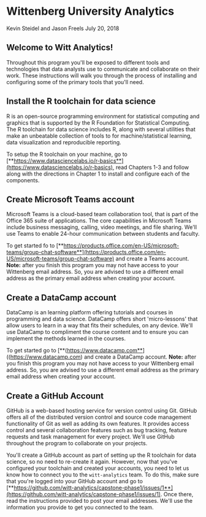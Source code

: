 Wittenberg University Analytics
================
Kevin Steidel and Jason Freels
July 20, 2018

Welcome to Witt Analytics!
--------------------------

Throughout this program you'll be exposed to different tools and technologies that data analysts use to communicate and collaborate on their work. These instructions will walk you through the process of installing and configuring some of the primary tools that you'll need.

Install the R toolchain for data science
----------------------------------------

R is an open-source programming environment for statistical computing and graphics that is supported by the R Foundation for Statistical Computing. The R toolchain for data science includes R, along with several utilities that make an unbeatable collection of tools to for machine/statistical learning, data visualization and reproducible reporting.

To setup the R toolchain on your machine, go to [**https://www.datasciencelabs.io/r-basics**](https://www.datasciencelabs.io/r-basics), read Chapters 1-3 and follow along with the directions in Chapter 1 to install and configure each of the components.

Create Microsoft Teams account
------------------------------

Microsoft Teams is a cloud-based team collaboration tool, that is part of the Office 365 suite of applications. The core capabilities in Microsoft Teams include business messaging, calling, video meetings, and file sharing. We'll use Teams to enable 24-hour communication between students and faculty.

To get started fo to [**https://products.office.com/en-US/microsoft-teams/group-chat-software**](https://products.office.com/en-US/microsoft-teams/group-chat-software) and create a Teams account. **Note:** after you finish this program you may not have access to your Wittenberg email address. So, you are advised to use a different email address as the primary email address when creating your account.

Create a DataCamp account
-------------------------

DataCamp is an learning platform offering tutorials and courses in programming and data science. DataCamp offers short 'micro-lessons' that allow users to learn in a way that fits their schedules, on any device. We'll use DataCamp to compliment the course content and to ensure you can implement the methods learned in the courses.

To get started go to \[\*\*(<https://www.datacamp.com**>\]((<https://www.datacamp.com>) and create a DataCamp account. **Note:** after you finish this program you may not have access to your Wittenberg email address. So, you are advised to use a different email address as the primary email address when creating your account.

Create a GitHub Account
-----------------------

GitHub is a web-based hosting service for version control using Git. GitHub offers all of the distributed version control and source code management functionality of Git as well as adding its own features. It provides access control and several collaboration features such as bug tracking, feature requests and task management for every project. We'll use GitHub throughout the program to collaborate on your projects.

You'll create a GitHub account as part of setting up the R toolchain for data science, so no need to re-create it again. However, now that you've configured your toolchain and created your accounts, you need to let us know how to connect you to the `witt-analytics` team. To do this, make sure that you're logged into your GitHub account and go to [**https://github.com/witt-analytics/capstone-phase1/issues/1**](https://github.com/witt-analytics/capstone-phase1/issues/1). Once there, read the instructions provided to post your email addresses. We'll use the information you provide to get you connected to the team.
